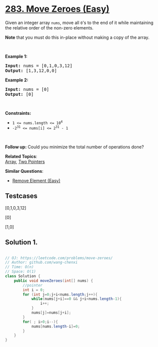 # [283. Move Zeroes (Easy)](https://leetcode.com/problems/move-zeroes/)

<p>Given an integer array <code>nums</code>, move all <code>0</code>'s to the end of it while maintaining the relative order of the non-zero elements.</p>

<p><strong>Note</strong> that you must do this in-place without making a copy of the array.</p>

<p>&nbsp;</p>
<p><strong>Example 1:</strong></p>
<pre><strong>Input:</strong> nums = [0,1,0,3,12]
<strong>Output:</strong> [1,3,12,0,0]
</pre><p><strong>Example 2:</strong></p>
<pre><strong>Input:</strong> nums = [0]
<strong>Output:</strong> [0]
</pre>
<p>&nbsp;</p>
<p><strong>Constraints:</strong></p>

<ul>
	<li><code>1 &lt;= nums.length &lt;= 10<sup>4</sup></code></li>
	<li><code>-2<sup>31</sup> &lt;= nums[i] &lt;= 2<sup>31</sup> - 1</code></li>
</ul>

<p>&nbsp;</p>
<strong>Follow up:</strong> Could you minimize the total number of operations done?

**Related Topics**:  
[Array](https://leetcode.com/tag/array/), [Two Pointers](https://leetcode.com/tag/two-pointers/)

**Similar Questions**:
* [Remove Element (Easy)](https://leetcode.com/problems/remove-element/)

## Testcases

[0,1,0,3,12]

[0]

[1,0]

## Solution 1.  

```JAVA

// OJ: https://leetcode.com/problems/move-zeroes/
// Author: github.com/wang-chenxi
// Time: O(n)
// Space: O(1)
class Solution {
    public void moveZeroes(int[] nums) {
        //pointer
        int i = 0;
        for (int j=0;j+i<nums.length;j++){
            while(nums[j+i]==0 && j+i<nums.length-1){
                i++;
            }                
            nums[j]=nums[j+i];
        }
        for( ; i>0;i--){
            nums[nums.length-i]=0;
        }
    }
}

```